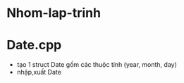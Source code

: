 # Nhom-lap-trinh
# Date.cpp
- tạo 1 struct Date gồm các thuộc tính (year, month, day)
- nhập,xuất Date